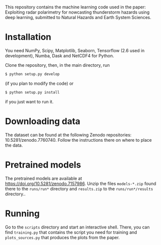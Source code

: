 This repository contains the machine learning code used in the paper: Exploiting radar polarimetry for nowcasting thunderstorm hazards using deep learning, submitted to Natural Hazards and Earth System Sciences.

# Installation

You need NumPy, Scipy, Matplotlib, Seaborn, Tensorflow (2.6 used in development), Numba, Dask and NetCDF4 for Python.

Clone the repository, then, in the main directory, run
```bash
$ python setup.py develop
```
(if you plan to modify the code) or
```bash
$ python setup.py install
```
if you just want to run it.

# Downloading data

The dataset can be found at the following Zenodo repositories: 10.5281/zenodo.7760740. Follow the instructions there on where to place the data.

# Pretrained models

The pretrained models are available at https://doi.org/10.5281/zenodo.7157986. Unzip the files `models-*.zip` found there to the `runs/run*` directory and `results.zip` to the `runs/run*/results` directory..

# Running

Go to the `scripts` directory and start an interactive shell. There, you can find `training.py` that contains the script you need for training and `plots_sources.py` that produces the plots from the paper.
